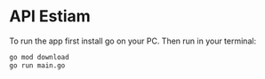 # API Estiam

To run the app first install go on your PC. Then run in your terminal:

```sh
go mod download
go run main.go
```
